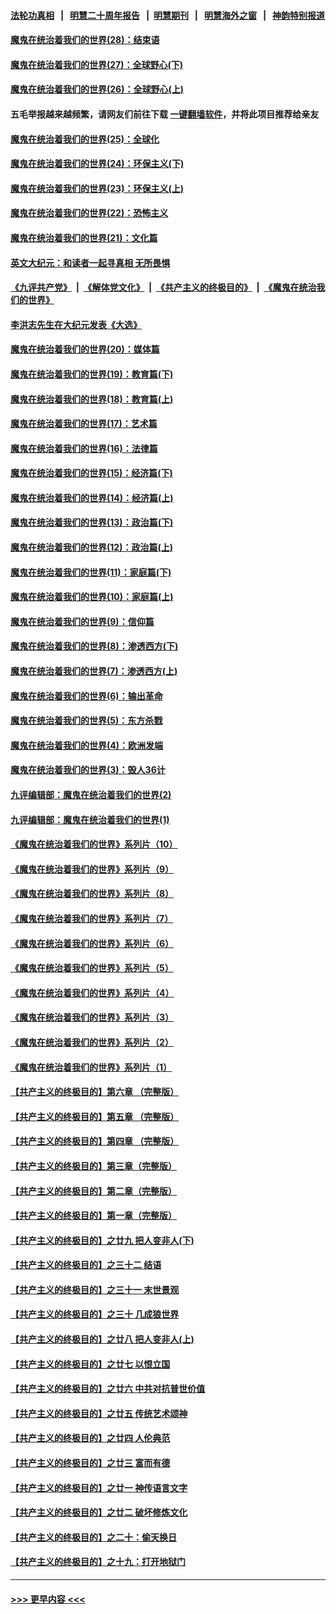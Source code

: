 #### [法轮功真相](https://github.com/gfw-breaker/truth/blob/master/README.md?t=0) &nbsp;&nbsp;|&nbsp;&nbsp; [明慧二十周年报告](https://github.com/gfw-breaker/mh-reports/blob/master/README.md?t=0) &nbsp;&nbsp;|&nbsp;&nbsp;[明慧期刊](https://github.com/gfw-breaker/mh-qikan) &nbsp;&nbsp;|&nbsp;&nbsp; [明慧海外之窗](https://github.com/gfw-breaker/mh-news/blob/master/README.md?t=0) &nbsp;&nbsp;|&nbsp;&nbsp; [神韵特别报道](https://github.com/gfw-breaker/mh-news/blob/master/shenyun.md?t=0)
#### [魔鬼在统治着我们的世界(28)：结束语](../pages/nsc422/n10936246.md?t=07071002) 
#### [魔鬼在统治着我们的世界(27)：全球野心(下)](../pages/nsc422/n10928319.md?t=07071002) 
#### [魔鬼在统治着我们的世界(26)：全球野心(上)](../pages/nsc422/n10900318.md?t=07071002) 
#### 五毛举报越来越频繁，请网友们前往下载 [一键翻墙软件](https://github.com/gfw-breaker/ssr-accounts)，并将此项目推荐给亲友
#### [魔鬼在统治着我们的世界(25)：全球化](../pages/nsc422/n10788205.md?t=07071002) 
#### [魔鬼在统治着我们的世界(24)：环保主义(下)](../pages/nsc422/n10695307.md?t=07071002) 
#### [魔鬼在统治着我们的世界(23)：环保主义(上)](../pages/nsc422/n10688613.md?t=07071002) 
#### [魔鬼在统治着我们的世界(22)：恐怖主义](../pages/nsc422/n10614727.md?t=07071002) 
#### [魔鬼在统治着我们的世界(21)：文化篇](../pages/nsc422/n10597706.md?t=07071002) 
#### [英文大纪元：和读者一起寻真相 无所畏惧](../pages/nsc422/n12542027.md?t=07071002) 
#### [《九评共产党》](https://github.com/begood0513/9ping.md/blob/master/README.md) &nbsp;|&nbsp; [《解体党文化》](../../../../jtdwh.md/blob/master/README.md)  &nbsp;|&nbsp; [《共产主义的终极目的》](../../../../gczydzjmd.md/blob/master/README.md) &nbsp;|&nbsp; [《魔鬼在统治我们的世界》](../../../../mgztzwmdsj.md/blob/master/README.md) 
#### [李洪志先生在大纪元发表《大选》](../pages/nsc422/n12534746.md?t=07071002) 
#### [魔鬼在统治着我们的世界(20)：媒体篇](../pages/nsc422/n10586579.md?t=07071002) 
#### [魔鬼在统治着我们的世界(19)：教育篇(下)](../pages/nsc422/n10564808.md?t=07071002) 
#### [魔鬼在统治着我们的世界(18)：教育篇(上)](../pages/nsc422/n10526970.md?t=07071002) 
#### [魔鬼在统治着我们的世界(17)：艺术篇](../pages/nsc422/n10499093.md?t=07071002) 
#### [魔鬼在统治着我们的世界(16)：法律篇](../pages/nsc422/n10485969.md?t=07071002) 
#### [魔鬼在统治着我们的世界(15)：经济篇(下)](../pages/nsc422/n10469975.md?t=07071002) 
#### [魔鬼在统治着我们的世界(14)：经济篇(上)](../pages/nsc422/n10457370.md?t=07071002) 
#### [魔鬼在统治着我们的世界(13)：政治篇(下)](../pages/nsc422/n10448270.md?t=07071002) 
#### [魔鬼在统治着我们的世界(12)：政治篇(上)](../pages/nsc422/n10444576.md?t=07071002) 
#### [魔鬼在统治着我们的世界(11)：家庭篇(下)](../pages/nsc422/n10440961.md?t=07071002) 
#### [魔鬼在统治着我们的世界(10)：家庭篇(上)](../pages/nsc422/n10435448.md?t=07071002) 
#### [魔鬼在统治着我们的世界(9)：信仰篇](../pages/nsc422/n10432159.md?t=07071002) 
#### [魔鬼在统治着我们的世界(8)：渗透西方(下)](../pages/nsc422/n10429603.md?t=07071002) 
#### [魔鬼在统治着我们的世界(7)：渗透西方(上)](../pages/nsc422/n10426013.md?t=07071002) 
#### [魔鬼在统治着我们的世界(6)：输出革命](../pages/nsc422/n10421536.md?t=07071002) 
#### [魔鬼在统治着我们的世界(5)：东方杀戮](../pages/nsc422/n10417707.md?t=07071002) 
#### [魔鬼在统治着我们的世界(4)：欧洲发端](../pages/nsc422/n10414890.md?t=07071002) 
#### [魔鬼在统治着我们的世界(3)：毁人36计](../pages/nsc422/n10411583.md?t=07071002) 
#### [九评编辑部：魔鬼在统治着我们的世界(2)](../pages/nsc422/n10410036.md?t=07071002) 
#### [九评编辑部：魔鬼在统治着我们的世界(1)](../pages/nsc422/n10406825.md?t=07071002) 
#### [《魔鬼在统治着我们的世界》系列片（10）](../pages/nsc422/n12292670.md?t=07071002) 
#### [《魔鬼在统治着我们的世界》系列片（9）](../pages/nsc422/n12290859.md?t=07071002) 
#### [《魔鬼在统治着我们的世界》系列片（8）](../pages/nsc422/n12287445.md?t=07071002) 
#### [《魔鬼在统治着我们的世界》系列片（7）](../pages/nsc422/n12283425.md?t=07071002) 
#### [《魔鬼在统治着我们的世界》系列片（6）](../pages/nsc422/n12282314.md?t=07071002) 
#### [《魔鬼在统治着我们的世界》系列片（5）](../pages/nsc422/n12281419.md?t=07071002) 
#### [《魔鬼在统治着我们的世界》系列片（4）](../pages/nsc422/n12274024.md?t=07071002) 
#### [《魔鬼在统治着我们的世界》系列片（3）](../pages/nsc422/n12271322.md?t=07071002) 
#### [《魔鬼在统治着我们的世界》系列片（2）](../pages/nsc422/n12269049.md?t=07071002) 
#### [《魔鬼在统治着我们的世界》系列片（1）](../pages/nsc422/n12267575.md?t=07071002) 
#### [【共产主义的终极目的】第六章 （完整版）](../pages/nsc422/n11428913.md?t=07071002) 
#### [【共产主义的终极目的】第五章 （完整版）](../pages/nsc422/n11428912.md?t=07071002) 
#### [【共产主义的终极目的】第四章 （完整版）](../pages/nsc422/n11428907.md?t=07071002) 
#### [【共产主义的终极目的】第三章（完整版）](../pages/nsc422/n11428848.md?t=07071002) 
#### [【共产主义的终极目的】第二章（完整版）](../pages/nsc422/n11428831.md?t=07071002) 
#### [【共产主义的终极目的】第一章（完整版）](../pages/nsc422/n11417651.md?t=07071002) 
#### [【共产主义的终极目的】之廿九 把人变非人(下)](../pages/nsc422/n11344140.md?t=07071002) 
#### [【共产主义的终极目的】之三十二 结语](../pages/nsc422/n11360535.md?t=07071002) 
#### [【共产主义的终极目的】之三十一 末世景观](../pages/nsc422/n11351129.md?t=07071002) 
#### [【共产主义的终极目的】之三十 几成狼世界](../pages/nsc422/n11348280.md?t=07071002) 
#### [【共产主义的终极目的】之廿八 把人变非人(上)](../pages/nsc422/n11340492.md?t=07071002) 
#### [【共产主义的终极目的】之廿七 以恨立国](../pages/nsc422/n11336944.md?t=07071002) 
#### [【共产主义的终极目的】之廿六 中共对抗普世价值](../pages/nsc422/n11324785.md?t=07071002) 
#### [【共产主义的终极目的】之廿五 传统艺术颂神](../pages/nsc422/n11296396.md?t=07071002) 
#### [【共产主义的终极目的】之廿四 人伦典范](../pages/nsc422/n11296397.md?t=07071002) 
#### [【共产主义的终极目的】之廿三 富而有德](../pages/nsc422/n11283598.md?t=07071002) 
#### [【共产主义的终极目的】之廿一 神传语言文字](../pages/nsc422/n11263265.md?t=07071002) 
#### [【共产主义的终极目的】之廿二 破坏修炼文化](../pages/nsc422/n11245728.md?t=07071002) 
#### [【共产主义的终极目的】之二十：偷天换日](../pages/nsc422/n11238846.md?t=07071002) 
#### [【共产主义的终极目的】之十九：打开地狱门](../pages/nsc422/n11206376.md?t=07071002) 

----
#### [ >>> 更早内容 <<< ](../indexes/nsc422-earlier.md)

